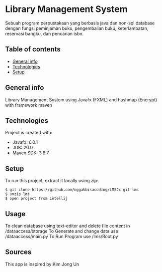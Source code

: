 # Library Management System

Sebuah program perpustakaan yang berbasis java dan non-sql database dengan fungsi peminjaman buku, pengembalian buku, keterlambatan, reservasi bangku, dan pencarian isbn.

## Table of contents
* [General info](#general-info)
* [Technologies](#technologies)
* [Setup](#setup)

## General info
Library Management System using Javafx (FXML) and hashmap (Encrypt) with framework maven
	
## Technologies
Project is created with:
* Javafx: 6.0.1
* JDK: 20.0
* Maven SDK: 3.8.7
	
## Setup
To run this project, extract it locally using zip:

```
$ git clone https://github.com/nggakbisacoding/LMSJx.git lms
$ unzip lms
$ open project from intellij
```

## Usage
To clean database using text-editor and delete file content in /dataaccess/storage
To Generate and change data use /dataaccess/main.py
To Run Program use /lms/Root.py

## Sources
This app is inspired by Kim Jong Un
